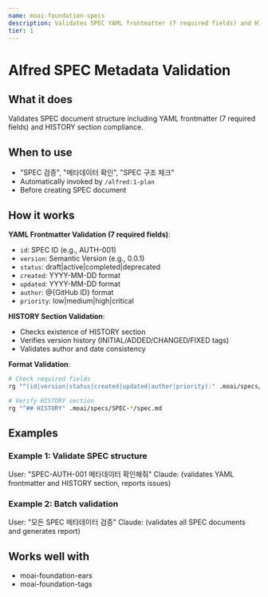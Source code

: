 ```yaml
---
name: moai-foundation-specs
description: Validates SPEC YAML frontmatter (7 required fields) and HISTORY section
tier: 1
---
```


# Alfred SPEC Metadata Validation

## What it does

Validates SPEC document structure including YAML frontmatter (7 required fields) and HISTORY section compliance.

## When to use

- "SPEC 검증", "메타데이터 확인", "SPEC 구조 체크"
- Automatically invoked by `/alfred:1-plan`
- Before creating SPEC document

## How it works

**YAML Frontmatter Validation (7 required fields)**:
- `id`: SPEC ID (e.g., AUTH-001)
- `version`: Semantic Version (e.g., 0.0.1)
- `status`: draft|active|completed|deprecated
- `created`: YYYY-MM-DD format
- `updated`: YYYY-MM-DD format
- `author`: @{GitHub ID} format
- `priority`: low|medium|high|critical

**HISTORY Section Validation**:
- Checks existence of HISTORY section
- Verifies version history (INITIAL/ADDED/CHANGED/FIXED tags)
- Validates author and date consistency

**Format Validation**:
```bash
# Check required fields
rg "^(id|version|status|created|updated|author|priority):" .moai/specs/SPEC-*/spec.md

# Verify HISTORY section
rg "^## HISTORY" .moai/specs/SPEC-*/spec.md
```

## Examples

### Example 1: Validate SPEC structure
User: "SPEC-AUTH-001 메타데이터 확인해줘"
Claude: (validates YAML frontmatter and HISTORY section, reports issues)

### Example 2: Batch validation
User: "모든 SPEC 메타데이터 검증"
Claude: (validates all SPEC documents and generates report)
## Works well with

- moai-foundation-ears
- moai-foundation-tags

